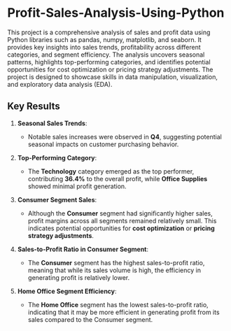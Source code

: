 # Profit-Sales-Analysis-Using-Python
This project is a comprehensive analysis of sales and profit data using Python libraries such as pandas, numpy, matplotlib, and seaborn. It provides key insights into sales trends, profitability across different categories, and segment efficiency. The analysis uncovers seasonal patterns, highlights top-performing categories, and identifies potential opportunities for cost optimization or pricing strategy adjustments. The project is designed to showcase skills in data manipulation, visualization, and exploratory data analysis (EDA).

## Key Results
1. **Seasonal Sales Trends**:
   - Notable sales increases were observed in **Q4**, suggesting potential seasonal impacts on customer purchasing behavior.

2. **Top-Performing Category**:
   - The **Technology** category emerged as the top performer, contributing **36.4%** to the overall profit, while **Office Supplies** showed minimal profit generation.

3. **Consumer Segment Sales**:
   - Although the **Consumer** segment had significantly higher sales, profit margins across all segments remained relatively small. This indicates potential opportunities for **cost optimization** or **pricing strategy adjustments**.

4. **Sales-to-Profit Ratio in Consumer Segment**:
   - The **Consumer** segment has the highest sales-to-profit ratio, meaning that while its sales volume is high, the efficiency in generating profit is relatively lower.

5. **Home Office Segment Efficiency**:
   - The **Home Office** segment has the lowest sales-to-profit ratio, indicating that it may be more efficient in generating profit from its sales compared to the Consumer segment.
